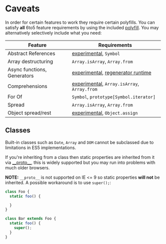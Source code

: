 # Caveats

In order for certain features to work they require certain polyfills. You can
satisfy **all** 6to5 feature requirements by using the included
[polyfill](polyfill.md). You may alternatively selectively include what you need:

| Feature                     | Requirements                                                                                                                 |
| --------------------------- | ---------------------------------------------------------------------------------------------------------------------------- |
| Abstract References         | [experimental](usage.md#experimental), `Symbol`                                                                              |
| Array destructuring         | `Array.isArray`, `Array.from`                                                                                                |
| Async functions, Generators | [experimental](usage.md#experimental), [regenerator runtime](https://github.com/facebook/regenerator/blob/master/runtime.js) |
| Comprehensions              | [experimental](usage.md#experimental), `Array.isArray`, `Array.from`                                                         |
| For Of                      | `Symbol`, `prototype[Symbol.iterator]`                                                                                       |
| Spread                      | `Array.isArray`, `Array.from`                                                                                                |
| Object spread/rest          | [experimental](usage.md#experimental), `Object.assign`                                                                       |

## Classes

Built-in classes such as `Date`, `Array` and `DOM` cannot be subclassed due to
limitations in ES5 implementations.

If you're inheriting from a class then static properties are inherited from it
via [\_\_proto\_\_](https://developer.mozilla.org/en-US/docs/Web/JavaScript/Reference/Global_Objects/Object/proto),
this is widely supported but you may run into problems with much older browsers.

**NOTE:** `__proto__` is not supported on IE <= 9 so static properties
**will not** be inherited. A possible workaround is to use `super();`:

```javascript
class Foo {
  static foo() {

  }
}

class Bar extends Foo {
  static foo() {
    super();
  }
}
```
